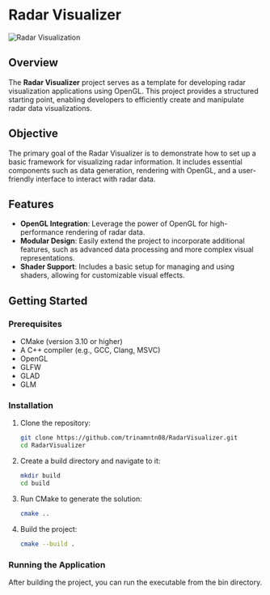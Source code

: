# Radar Visualizer
![Radar Visualization](intro.gif)
## Overview
The **Radar Visualizer** project serves as a template for developing radar visualization applications using OpenGL. This project provides a structured starting point, enabling developers to efficiently create and manipulate radar data visualizations.

## Objective
The primary goal of the Radar Visualizer is to demonstrate how to set up a basic framework for visualizing radar information. It includes essential components such as data generation, rendering with OpenGL, and a user-friendly interface to interact with radar data.

## Features
- **OpenGL Integration**: Leverage the power of OpenGL for high-performance rendering of radar data.
- **Modular Design**: Easily extend the project to incorporate additional features, such as advanced data processing and more complex visual representations.
- **Shader Support**: Includes a basic setup for managing and using shaders, allowing for customizable visual effects.

## Getting Started

### Prerequisites
- CMake (version 3.10 or higher)
- A C++ compiler (e.g., GCC, Clang, MSVC)
- OpenGL
- GLFW
- GLAD
- GLM

### Installation
1. Clone the repository:
   ```bash
   git clone https://github.com/trinamntn08/RadarVisualizer.git
   cd RadarVisualizer
2. Create a build directory and navigate to it:
   ```bash
   mkdir build
   cd build
3. Run CMake to generate the solution:
   ```bash
   cmake ..

4. Build the project:
   ```bash
   cmake --build .

### Running the Application
After building the project, you can run the executable from the bin directory.
